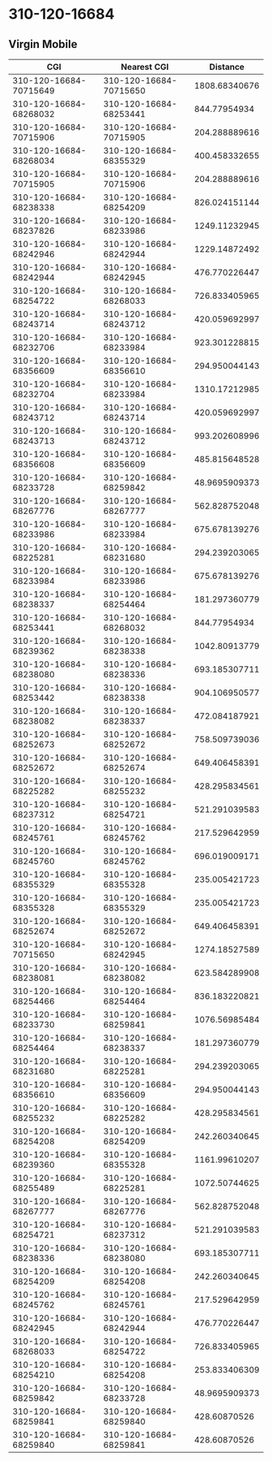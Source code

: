 # 310-120-16684
## Virgin Mobile


| CGI | Nearest CGI | Distance |
|-----|-------------|----------|
| 310-120-16684-70715649 | 310-120-16684-70715650 | 1808.68340676 |
| 310-120-16684-68268032 | 310-120-16684-68253441 | 844.77954934 |
| 310-120-16684-70715906 | 310-120-16684-70715905 | 204.288889616 |
| 310-120-16684-68268034 | 310-120-16684-68355329 | 400.458332655 |
| 310-120-16684-70715905 | 310-120-16684-70715906 | 204.288889616 |
| 310-120-16684-68238338 | 310-120-16684-68254209 | 826.024151144 |
| 310-120-16684-68237826 | 310-120-16684-68233986 | 1249.11232945 |
| 310-120-16684-68242946 | 310-120-16684-68242944 | 1229.14872492 |
| 310-120-16684-68242944 | 310-120-16684-68242945 | 476.770226447 |
| 310-120-16684-68254722 | 310-120-16684-68268033 | 726.833405965 |
| 310-120-16684-68243714 | 310-120-16684-68243712 | 420.059692997 |
| 310-120-16684-68232706 | 310-120-16684-68233984 | 923.301228815 |
| 310-120-16684-68356609 | 310-120-16684-68356610 | 294.950044143 |
| 310-120-16684-68232704 | 310-120-16684-68233984 | 1310.17212985 |
| 310-120-16684-68243712 | 310-120-16684-68243714 | 420.059692997 |
| 310-120-16684-68243713 | 310-120-16684-68243712 | 993.202608996 |
| 310-120-16684-68356608 | 310-120-16684-68356609 | 485.815648528 |
| 310-120-16684-68233728 | 310-120-16684-68259842 | 48.9695909373 |
| 310-120-16684-68267776 | 310-120-16684-68267777 | 562.828752048 |
| 310-120-16684-68233986 | 310-120-16684-68233984 | 675.678139276 |
| 310-120-16684-68225281 | 310-120-16684-68231680 | 294.239203065 |
| 310-120-16684-68233984 | 310-120-16684-68233986 | 675.678139276 |
| 310-120-16684-68238337 | 310-120-16684-68254464 | 181.297360779 |
| 310-120-16684-68253441 | 310-120-16684-68268032 | 844.77954934 |
| 310-120-16684-68239362 | 310-120-16684-68238338 | 1042.80913779 |
| 310-120-16684-68238080 | 310-120-16684-68238336 | 693.185307711 |
| 310-120-16684-68253442 | 310-120-16684-68238338 | 904.106950577 |
| 310-120-16684-68238082 | 310-120-16684-68238337 | 472.084187921 |
| 310-120-16684-68252673 | 310-120-16684-68252672 | 758.509739036 |
| 310-120-16684-68252672 | 310-120-16684-68252674 | 649.406458391 |
| 310-120-16684-68225282 | 310-120-16684-68255232 | 428.295834561 |
| 310-120-16684-68237312 | 310-120-16684-68254721 | 521.291039583 |
| 310-120-16684-68245761 | 310-120-16684-68245762 | 217.529642959 |
| 310-120-16684-68245760 | 310-120-16684-68245762 | 696.019009171 |
| 310-120-16684-68355329 | 310-120-16684-68355328 | 235.005421723 |
| 310-120-16684-68355328 | 310-120-16684-68355329 | 235.005421723 |
| 310-120-16684-68252674 | 310-120-16684-68252672 | 649.406458391 |
| 310-120-16684-70715650 | 310-120-16684-68242945 | 1274.18527589 |
| 310-120-16684-68238081 | 310-120-16684-68238082 | 623.584289908 |
| 310-120-16684-68254466 | 310-120-16684-68254464 | 836.183220821 |
| 310-120-16684-68233730 | 310-120-16684-68259841 | 1076.56985484 |
| 310-120-16684-68254464 | 310-120-16684-68238337 | 181.297360779 |
| 310-120-16684-68231680 | 310-120-16684-68225281 | 294.239203065 |
| 310-120-16684-68356610 | 310-120-16684-68356609 | 294.950044143 |
| 310-120-16684-68255232 | 310-120-16684-68225282 | 428.295834561 |
| 310-120-16684-68254208 | 310-120-16684-68254209 | 242.260340645 |
| 310-120-16684-68239360 | 310-120-16684-68355328 | 1161.99610207 |
| 310-120-16684-68255489 | 310-120-16684-68225281 | 1072.50744625 |
| 310-120-16684-68267777 | 310-120-16684-68267776 | 562.828752048 |
| 310-120-16684-68254721 | 310-120-16684-68237312 | 521.291039583 |
| 310-120-16684-68238336 | 310-120-16684-68238080 | 693.185307711 |
| 310-120-16684-68254209 | 310-120-16684-68254208 | 242.260340645 |
| 310-120-16684-68245762 | 310-120-16684-68245761 | 217.529642959 |
| 310-120-16684-68242945 | 310-120-16684-68242944 | 476.770226447 |
| 310-120-16684-68268033 | 310-120-16684-68254722 | 726.833405965 |
| 310-120-16684-68254210 | 310-120-16684-68254208 | 253.833406309 |
| 310-120-16684-68259842 | 310-120-16684-68233728 | 48.9695909373 |
| 310-120-16684-68259841 | 310-120-16684-68259840 | 428.60870526 |
| 310-120-16684-68259840 | 310-120-16684-68259841 | 428.60870526 |
